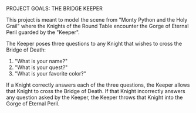 PROJECT GOALS: THE BRIDGE KEEPER

This project is meant to model the scene from "Monty Python and the Holy Grail" where the Knights of the Round Table encounter
the Gorge of Eternal Peril guarded by the "Keeper".

The Keeper poses three questions to any Knight that wishes to cross the Bridge of Death:
  1. "What is your name?"
  2. "What is your quest?"
  3. "What is your favorite color?"
  
If a Knight correctly answers each of the three questions, the Keeper allows that Knight to cross the Bridge of Death. 
If that Knight incorrectly answers any question asked by the Keeper, the Keeper throws that Knight into the Gorge of Eternal Peril.
